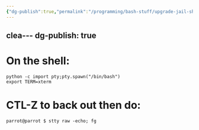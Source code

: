 ```yaml
---
{"dg-publish":true,"permalink":"/programming/bash-stuff/upgrade-jail-shell/"}
---
```

clea---
dg-publish: true
---
# On the shell:
```
python -c import pty;pty.spawn("/bin/bash")
export TERM=xterm
```

# CTL-Z to back out then do:

```
parrot@parrot $ stty raw -echo; fg
```

